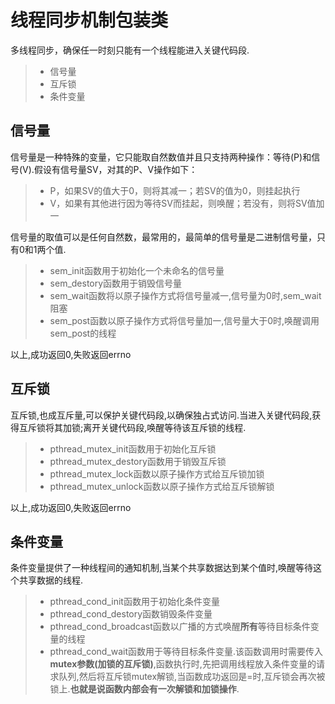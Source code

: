 
线程同步机制包装类
===============
多线程同步，确保任一时刻只能有一个线程能进入关键代码段.
> * 信号量
> * 互斥锁
> * 条件变量

信号量
---------
信号量是一种特殊的变量，它只能取自然数值并且只支持两种操作：等待(P)和信号(V).假设有信号量SV，对其的P、V操作如下：
> * P，如果SV的值大于0，则将其减一；若SV的值为0，则挂起执行
> * V，如果有其他进行因为等待SV而挂起，则唤醒；若没有，则将SV值加一

信号量的取值可以是任何自然数，最常用的，最简单的信号量是二进制信号量，只有0和1两个值.
> * sem_init函数用于初始化一个未命名的信号量
> * sem_destory函数用于销毁信号量
> * sem_wait函数将以原子操作方式将信号量减一,信号量为0时,sem_wait阻塞
> * sem_post函数以原子操作方式将信号量加一,信号量大于0时,唤醒调用sem_post的线程

以上,成功返回0,失败返回errno

互斥锁
----------
互斥锁,也成互斥量,可以保护关键代码段,以确保独占式访问.当进入关键代码段,获得互斥锁将其加锁;离开关键代码段,唤醒等待该互斥锁的线程.
> * pthread_mutex_init函数用于初始化互斥锁
> * pthread_mutex_destory函数用于销毁互斥锁
> * pthread_mutex_lock函数以原子操作方式给互斥锁加锁
> * pthread_mutex_unlock函数以原子操作方式给互斥锁解锁

以上,成功返回0,失败返回errno

条件变量
-----------
条件变量提供了一种线程间的通知机制,当某个共享数据达到某个值时,唤醒等待这个共享数据的线程.
> * pthread_cond_init函数用于初始化条件变量
> * pthread_cond_destory函数销毁条件变量
> * pthread_cond_broadcast函数以广播的方式唤醒**所有**等待目标条件变量的线程
> * pthread_cond_wait函数用于等待目标条件变量.该函数调用时需要传入**mutex参数(加锁的互斥锁)**,函数执行时,先把调用线程放入条件变量的请求队列,然后将互斥锁mutex解锁,当函数成功返回是=时,互斥锁会再次被锁上.**也就是说函数内部会有一次解锁和加锁操作**.





